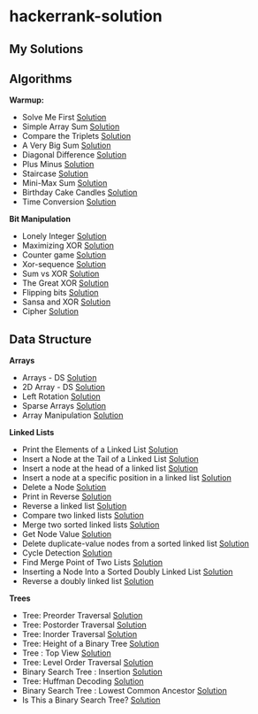 # hackerrank-solution
## My Solutions
## Algorithms

**Warmup:**
 - Solve Me First [Solution](https://github.com/amitgupta7339/hackerrank-solution/blob/master/Algorithms/Warmup/Solve%20Me%20First)
 - Simple Array Sum [Solution](https://github.com/amitgupta7339/hackerrank-solution/blob/master/Algorithms/Warmup/Simple%20Array%20Sum)
 - Compare the Triplets [Solution](https://github.com/amitgupta7339/hackerrank-solution/blob/master/Algorithms/Warmup/Compare%20the%20Triplets)
 - A Very Big Sum [Solution](https://github.com/amitgupta7339/hackerrank-solution/blob/master/Algorithms/Warmup/A%20Very%20Big%20Sum)
 - Diagonal Difference [Solution](https://github.com/amitgupta7339/hackerrank-solution/blob/master/Algorithms/Warmup/Diagonal%20Difference)
 - Plus Minus [Solution](https://github.com/amitgupta7339/hackerrank-solution/blob/master/Algorithms/Warmup/Plus%20Minus)
 - Staircase [Solution](https://github.com/amitgupta7339/hackerrank-solution/blob/master/Algorithms/Warmup/Staircase)
 - Mini-Max Sum [Solution](https://github.com/amitgupta7339/hackerrank-solution/blob/master/Algorithms/Warmup/Mini-Max%20Sum)
 - Birthday Cake Candles [Solution](https://github.com/amitgupta7339/hackerrank-solution/blob/master/Algorithms/Warmup/Birthday%20Cake%20Candles)
 - Time Conversion [Solution](https://github.com/amitgupta7339/hackerrank-solution/blob/master/Algorithms/Warmup/Time%20Conversion)
 
 **Bit Manipulation**
 - Lonely Integer [Solution](https://github.com/amitgupta7339/hackerrank-solution/blob/master/Algorithms/Bit%20Manipulation/Lonely%20Integer)
 - Maximizing XOR [Solution](https://github.com/amitgupta7339/hackerrank-solution/blob/master/Algorithms/Bit%20Manipulation/Maximizing%20XOR)
 - Counter game [Solution](https://github.com/amitgupta7339/hackerrank-solution/blob/master/Algorithms/Bit%20Manipulation/Counter%20game)
 - Xor-sequence [Solution](https://github.com/amitgupta7339/hackerrank-solution/blob/master/Algorithms/Bit%20Manipulation/Xor-sequence)
 - Sum vs XOR [Solution](https://github.com/amitgupta7339/hackerrank-solution/blob/master/Algorithms/Bit%20Manipulation/Sum%20vs%20XOR)
 - The Great XOR [Solution](https://github.com/amitgupta7339/hackerrank-solution/blob/master/Algorithms/Bit%20Manipulation/The%20Great%20XOR)
 - Flipping bits [Solution](https://github.com/amitgupta7339/hackerrank-solution/blob/master/Algorithms/Bit%20Manipulation/Flipping%20bits)
 - Sansa and XOR [Solution](https://github.com/amitgupta7339/hackerrank-solution/blob/master/Algorithms/Bit%20Manipulation/Sansa%20and%20XOR)
 - Cipher [Solution](https://github.com/amitgupta7339/hackerrank-solution/blob/master/Algorithms/Bit%20Manipulation/Cipher)
## Data Structure

**Arrays**
 - Arrays - DS [Solution](https://github.com/amitgupta7339/hackerrank-solution/blob/master/Data%20structure/Arrays/Arrays%20-%20DS)
 - 2D Array - DS [Solution](https://github.com/amitgupta7339/hackerrank-solution/blob/master/Data%20structure/Arrays/2D%20Array%20-%20DS)
 - Left Rotation [Solution](https://github.com/amitgupta7339/hackerrank-solution/blob/master/Data%20structure/Arrays/Left%20Rotation)
 - Sparse Arrays [Solution](https://github.com/amitgupta7339/hackerrank-solution/blob/master/Data%20structure/Arrays/Sparse%20Arrays)
 - Array Manipulation [Solution](https://github.com/amitgupta7339/hackerrank-solution/blob/master/Data%20structure/Arrays/Array%20Manipulation)
 
**Linked Lists**
 - Print the Elements of a Linked List [Solution](https://github.com/amitgupta7339/hackerrank-solution/blob/master/Data%20structure/Linked%20Lists/Print%20the%20Elements%20of%20a%20Linked%20List)
 - Insert a Node at the Tail of a Linked List [Solution](https://github.com/amitgupta7339/hackerrank-solution/blob/master/Data%20structure/Linked%20Lists/Insert%20a%20Node%20at%20the%20Tail%20of%20a%20Linked%20List)
 - Insert a node at the head of a linked list [Solution](https://github.com/amitgupta7339/hackerrank-solution/blob/master/Data%20structure/Linked%20Lists/Insert%20a%20node%20at%20the%20head%20of%20a%20linked%20list)
 - Insert a node at a specific position in a linked list [Solution](https://github.com/amitgupta7339/hackerrank-solution/blob/master/Data%20structure/Linked%20Lists/Insert%20a%20node%20at%20a%20specific%20position%20in%20a%20linked%20list)
 - Delete a Node [Solution](https://github.com/amitgupta7339/hackerrank-solution/blob/master/Data%20structure/Linked%20Lists/Delete%20a%20Node)
 - Print in Reverse [Solution](https://github.com/amitgupta7339/hackerrank-solution/blob/master/Data%20structure/Linked%20Lists/Print%20in%20Reverse)
 - Reverse a linked list [Solution](https://github.com/amitgupta7339/hackerrank-solution/blob/master/Data%20structure/Linked%20Lists/Reverse%20a%20linked%20list)
 - Compare two linked lists [Solution](https://github.com/amitgupta7339/hackerrank-solution/blob/master/Data%20structure/Linked%20Lists/Compare%20two%20linked%20lists)
 - Merge two sorted linked lists [Solution](https://github.com/amitgupta7339/hackerrank-solution/blob/master/Data%20structure/Linked%20Lists/Merge%20two%20sorted%20linked%20lists)
 - Get Node Value [Solution](https://github.com/amitgupta7339/hackerrank-solution/blob/master/Data%20structure/Linked%20Lists/Get%20Node%20Value)
 - Delete duplicate-value nodes from a sorted linked list [Solution](https://github.com/amitgupta7339/hackerrank-solution/blob/master/Data%20structure/Linked%20Lists/Delete%20duplicate-value%20nodes%20from%20a%20sorted%20linked%20list)
 - Cycle Detection [Solution](https://github.com/amitgupta7339/hackerrank-solution/blob/master/Data%20structure/Linked%20Lists/Cycle%20Detection)
 - Find Merge Point of Two Lists [Solution](https://github.com/amitgupta7339/hackerrank-solution/blob/master/Data%20structure/Linked%20Lists/Find%20Merge%20Point%20of%20Two%20Lists)
 - Inserting a Node Into a Sorted Doubly Linked List [Solution](https://github.com/amitgupta7339/hackerrank-solution/blob/master/Data%20structure/Linked%20Lists/Inserting%20a%20Node%20Into%20a%20Sorted%20Doubly%20Linked%20List)
 - Reverse a doubly linked list [Solution](https://github.com/amitgupta7339/hackerrank-solution/blob/master/Data%20structure/Linked%20Lists/Reverse%20a%20doubly%20linked%20list)

**Trees**
 - Tree: Preorder Traversal [Solution](https://github.com/amitgupta7339/hackerrank-solution/blob/master/Algorithms/Trees/Tree:%20Preorder%20Traversal)
 - Tree: Postorder Traversal [Solution](https://github.com/amitgupta7339/hackerrank-solution/blob/master/Algorithms/Trees/Tree:%20Postorder%20Traversal)
 - Tree: Inorder Traversal [Solution](https://github.com/amitgupta7339/hackerrank-solution/blob/master/Algorithms/Trees/Tree:%20Inorder%20Traversal)
 - Tree: Height of a Binary Tree [Solution](https://github.com/amitgupta7339/hackerrank-solution/blob/master/Algorithms/Trees/Tree:%20Height%20of%20a%20Binary%20Tree)
 - Tree : Top View [Solution](https://github.com/amitgupta7339/hackerrank-solution/blob/master/Algorithms/Trees/Tree%20:%20Top%20View)
 - Tree: Level Order Traversal [Solution](https://github.com/amitgupta7339/hackerrank-solution/blob/master/Algorithms/Trees/Tree:%20Level%20Order%20Traversal)
 - Binary Search Tree : Insertion [Solution](https://github.com/amitgupta7339/hackerrank-solution/blob/master/Algorithms/Trees/Binary%20Search%20Tree%20:%20Insertion)
 - Tree: Huffman Decoding [Solution](https://github.com/amitgupta7339/hackerrank-solution/blob/master/Algorithms/Trees/Tree:%20Huffman%20Decoding)
 - Binary Search Tree : Lowest Common Ancestor [Solution](https://github.com/amitgupta7339/hackerrank-solution/blob/master/Algorithms/Trees/Binary%20Search%20Tree%20:%20Lowest%20Common%20Ancestor)
 - Is This a Binary Search Tree? [Solution](https://github.com/amitgupta7339/hackerrank-solution/blob/master/Algorithms/Trees/Is%20This%20a%20Binary%20Search%20Tree%3F)
